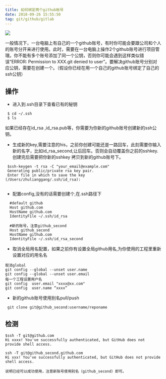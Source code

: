 ```yaml
---
title: 如何绑定两个github帐号
date: 2018-09-26 15:55:50
tag: git/github/gitlab
---
```

![](/images/coffee.jpg)

一般情况下，一台电脑上有自己的一个github账号，有时你可能会要跟公司和个人的账号分开来进行使用。此时，需要在一台电脑上操作2个github账号进行项目管理。你不能有多个账号添加了同一个公钥，否则你可能会遇到这样类似错误“ERROR: Permission to XXX.git denied to user”。要解决github账号分别对应公钥，需要在创建一个。（假设你已经在用一个自己的github账号绑定了自己的ssh公钥）

## 操作
- 进入到.ssh目录下查看已有的秘钥
 
```
 $ cd ~/.ssh 
 $ ls

```
如果已经存在id_rsa ,id_rsa.pub等，你需要为你新的github账号创建新的ssh公钥。

- 生成新的key,需要注意的his，之前你创建可能还是一路回车，此刻需要你输入新的名字，比如id_rsa_second,让后回车。否则会自动覆盖你之前的sshkey.创建完后需要把你新的sshkey 拷贝到新的github账号下。

```
 $ssh-keygen -t rsa -C "your_email@example.com"
 Generating public/private rsa key pair.
 Enter file in which to save the key (/Users/zhulianggang/.ssh/id_rsa):
 
```

- 配置config,没有的话需要创建个,在.ssh路径下

```
  #default github
  Host github.com
  HostName github.com
  IdentityFile ~/.ssh/id_rsa

  #新的账号，注意github_second
  Host github_second
  HostName github.com
  IdentityFile ~/.ssh/id_rsa_second
```
- 取消全局用名配置，如果之前你有设置全局github用名,为你使用的工程里重新设置对应的用名名

```
取消global
git config --global --unset user.name
git config --global --unset user.email
每一个工程设置用户名
git config  user.email "xxxx@xx.com"
git config  user.name “xxxx”
```
- 新的github账号使用别名pull/push

```
 git clone git@github_second:username/reponame

```
## 检测

```
$ssh -T git@github.com
Hi xxxx! You've successfully authenticated, but GitHub does not provide shell access.

ssh -T git@github_second.github.com
Hi xxx! You've successfully authenticated, but GitHub does not provide shell access.

说明已经可以成功使用，注意新账号使用别名（github_second）即可。
```
